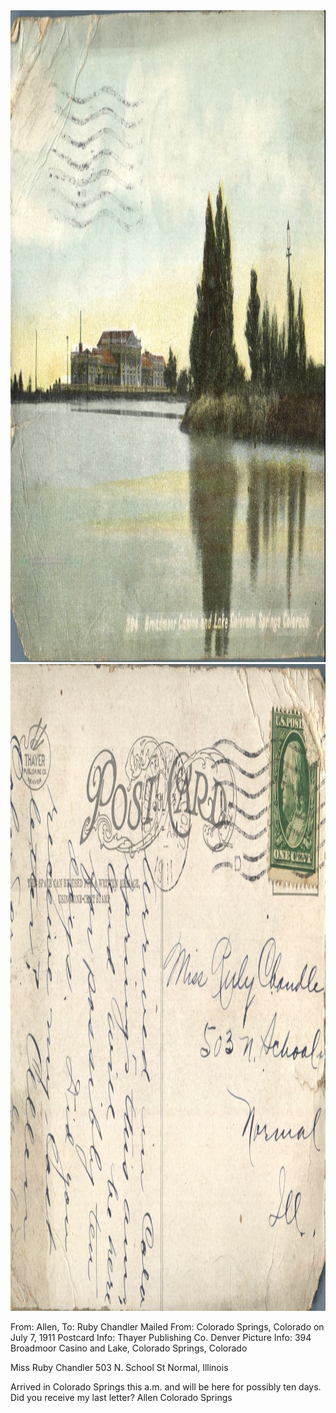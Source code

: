 <html><body><a href="/wp-content/uploads/2014/05/postcard-2014-20140501_17194222_0168.jpg"><img class="alignnone size-full wp-image-521" src="/wp-content/uploads/2014/05/postcard-2014-20140501_17194222_0168.jpg" alt="postcard-2014-20140501_17194222_0168" width="1478" height="1043"></a> <a href="/wp-content/uploads/2014/05/postcard-2014-20140501_17194991_0169.jpg"><img class="alignnone size-full wp-image-522" src="/wp-content/uploads/2014/05/postcard-2014-20140501_17194991_0169.jpg" alt="postcard-2014-20140501_17194991_0169" width="1494" height="1035"></a>

From: Allen, To: Ruby Chandler
Mailed From: Colorado Springs, Colorado on July 7, 1911
Postcard Info: Thayer Publishing Co. Denver
Picture Info: 394 Broadmoor Casino and Lake, Colorado Springs, Colorado

Miss Ruby Chandler
503 N. School St
Normal, Illinois

Arrived in Colorado Springs this a.m. and will be here for possibly ten days. Did you receive my last letter?
Allen
Colorado Springs</body></html>